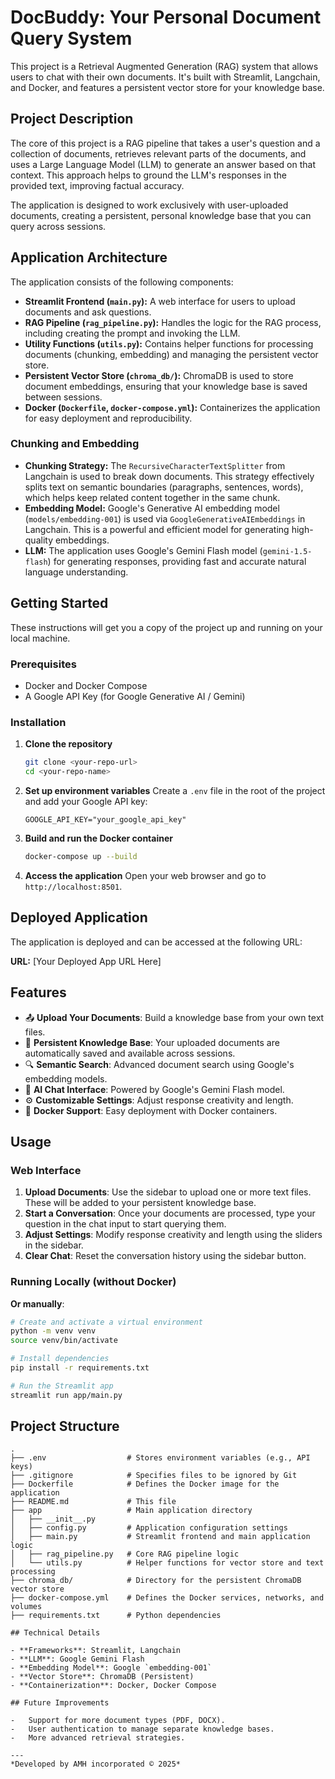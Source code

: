 # DocBuddy: Your Personal Document Query System

This project is a Retrieval Augmented Generation (RAG) system that allows users to chat with their own documents. It's built with Streamlit, Langchain, and Docker, and features a persistent vector store for your knowledge base.

## Project Description

The core of this project is a RAG pipeline that takes a user's question and a collection of documents, retrieves relevant parts of the documents, and uses a Large Language Model (LLM) to generate an answer based on that context. This approach helps to ground the LLM's responses in the provided text, improving factual accuracy.

The application is designed to work exclusively with user-uploaded documents, creating a persistent, personal knowledge base that you can query across sessions.

## Application Architecture

The application consists of the following components:

-   **Streamlit Frontend (`main.py`):** A web interface for users to upload documents and ask questions.
-   **RAG Pipeline (`rag_pipeline.py`):**  Handles the logic for the RAG process, including creating the prompt and invoking the LLM.
-   **Utility Functions (`utils.py`):** Contains helper functions for processing documents (chunking, embedding) and managing the persistent vector store.
-   **Persistent Vector Store (`chroma_db/`):** ChromaDB is used to store document embeddings, ensuring that your knowledge base is saved between sessions.
-   **Docker (`Dockerfile`, `docker-compose.yml`):** Containerizes the application for easy deployment and reproducibility.

### Chunking and Embedding

-   **Chunking Strategy:** The `RecursiveCharacterTextSplitter` from Langchain is used to break down documents. This strategy effectively splits text on semantic boundaries (paragraphs, sentences, words), which helps keep related content together in the same chunk.
-   **Embedding Model:** Google's Generative AI embedding model (`models/embedding-001`) is used via `GoogleGenerativeAIEmbeddings` in Langchain. This is a powerful and efficient model for generating high-quality embeddings.
-   **LLM:** The application uses Google's Gemini Flash model (`gemini-1.5-flash`) for generating responses, providing fast and accurate natural language understanding.

## Getting Started

These instructions will get you a copy of the project up and running on your local machine.

### Prerequisites

-   Docker and Docker Compose
-   A Google API Key (for Google Generative AI / Gemini)

### Installation

1.  **Clone the repository**
    ```bash
    git clone <your-repo-url>
    cd <your-repo-name>
    ```

2.  **Set up environment variables**
    Create a `.env` file in the root of the project and add your Google API key:
    ```
    GOOGLE_API_KEY="your_google_api_key"
    ```

3.  **Build and run the Docker container**
    ```bash
    docker-compose up --build
    ```

4.  **Access the application**
    Open your web browser and go to `http://localhost:8501`.

## Deployed Application

The application is deployed and can be accessed at the following URL:

**URL:** [Your Deployed App URL Here]

## Features

- 📤 **Upload Your Documents**: Build a knowledge base from your own text files.
- 💾 **Persistent Knowledge Base**: Your uploaded documents are automatically saved and available across sessions.
- 🔍 **Semantic Search**: Advanced document search using Google's embedding models.
- 🤖 **AI Chat Interface**: Powered by Google's Gemini Flash model.
- ⚙️ **Customizable Settings**: Adjust response creativity and length.
- 🐳 **Docker Support**: Easy deployment with Docker containers.

## Usage

### Web Interface

1. **Upload Documents**: Use the sidebar to upload one or more text files. These will be added to your persistent knowledge base.
2. **Start a Conversation**: Once your documents are processed, type your question in the chat input to start querying them.
3. **Adjust Settings**: Modify response creativity and length using the sliders in the sidebar.
4. **Clear Chat**: Reset the conversation history using the sidebar button.

### Running Locally (without Docker)

   **Or manually**:
   ```bash
   # Create and activate a virtual environment
   python -m venv venv
   source venv/bin/activate

   # Install dependencies
   pip install -r requirements.txt

   # Run the Streamlit app
   streamlit run app/main.py
   ```

## Project Structure
```
.
├── .env                  # Stores environment variables (e.g., API keys)
├── .gitignore            # Specifies files to be ignored by Git
├── Dockerfile            # Defines the Docker image for the application
├── README.md             # This file
├── app                   # Main application directory
│   ├── __init__.py
│   ├── config.py         # Application configuration settings
│   ├── main.py           # Streamlit frontend and main application logic
│   ├── rag_pipeline.py   # Core RAG pipeline logic
│   └── utils.py          # Helper functions for vector store and text processing
├── chroma_db/            # Directory for the persistent ChromaDB vector store
├── docker-compose.yml    # Defines the Docker services, networks, and volumes
├── requirements.txt      # Python dependencies

## Technical Details

- **Frameworks**: Streamlit, Langchain
- **LLM**: Google Gemini Flash
- **Embedding Model**: Google `embedding-001`
- **Vector Store**: ChromaDB (Persistent)
- **Containerization**: Docker, Docker Compose

## Future Improvements

-   Support for more document types (PDF, DOCX).
-   User authentication to manage separate knowledge bases.
-   More advanced retrieval strategies.

---
*Developed by AMH incorporated © 2025*
